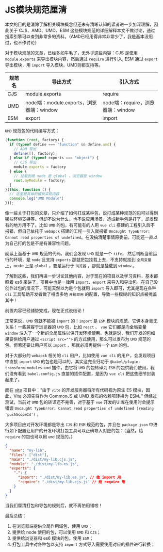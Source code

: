 # JS模块规范厘清

本文的目的是消除了解相关模块概念但还未有清晰认知的读者进一步加深理解，因此关于 CJS、AMD、UMD、ESM 这些模块规范的详细解释本文不做讨论，通过搜索引擎可以查到非常多的资料。（AMD已经用得非常非常少了，我是基本没用过，也不作讨论）

对于模块规范的文章，已经多如牛毛了，无外乎这些内容：CJS 是使用 `module.exports` 来导出模块内容，然后通过 `require` 进行引入, ESM 通过 `export` 导出模块，用 `import` 导入模块，UMD则都支持等。

| 规范名 | 导出方式 | 引入方式 |
| - | - | - |
|  CJS  | module.exports | require |
|  UMD  | node端：module.exports，浏览器端：window | node端：require，浏览器端：window |
|  ESM  | export | import |

`UMD` 规范包的代码编写方式：

```js
(function (root, factory) {
  if (typeof define === "function" && define.amd) {
    // ADM 导出
    define([], factory);
  } else if (typeof exports === "object") {
    // CJS 导出
    module.exports = factory
  } else {
    // 挂载到根 node 是 global ，浏览器是 window
    root.myModule = factory;
  }
}(this, function () {
  // 这里是具体的模块实现内容
  console.log("UMD Module")
}));
```

像一些关于打包的文章，只介绍了如何打成某种包，说打成某种规范的包可以得到哪些环境支持等。但却不说为什么，也不说应用场景，造成新手包是打了，却发现有的地方用不了。比如 `UMD` 的包，有可能有的人用 `vue cli` 搭建的工程引入后不报错，但自己依托于 `webapck` 搭建的工程一引入就报错 `Uncaught TypeError: Cannot read properties of undefined`。在没搞清楚事情原委前，可能还一直以为自己打的包是不是有兼容性问题。

阅读上面基于 `UMD` 规范的代码，我们会发现 `UMD` 就是一个 `iife`， 然后判断当前运行的环境，是 `node` 且支持 `exports` 那就把包挂载上去，不支持就挂到 `全局变量` 上，node 上是 `global` ，要是运行于 `浏览器` ，那就是挂载到 `window` 。

了解到这些，我们再进一步讨论其他内容，对于现在的项目以及学习资料，基本都照着 es6 来讲了，项目中也是一律用 `import`、`export` 来导入和导出包。在自己没创作过包的情况下，可能天然以为是个包就用 `import` 导入即可，尤其是现在各种 `cli` 工具帮助开发者做了相当多地 `开箱即用` 的配置，导致一些模糊的知识点被掩盖其中！

前置内容已经铺垫完成，现在正式说结论！

正常来说，`UMD` 包就不能被 `import` 的！`import` 是 `ESM` 模块的规范，它俩本身毫无关系！一些兼容于浏览器的 `UMD` 包，比如 `react` 、 `vue` 它们都是向全局变量 `window` 注入了一个新的全局属性以供开发环境使用。也就是说，我们开发的包如果要供给用户通过 `<script src="">` 的方式使用，那么可以发布为 `UMD` 规范的包。但若还要让用户可以 `import` ，那就必须再提供一个 `ESM` 的包。

对于大部分的 `webapck` 相关的 `cli` 用户，比如使用 `vue cli` 的用户，会发现项目中直接 `import` `UMD` 的包也是可以的，其实这完全归功于 `@babel/plugin-transform-modules-umd` 插件，由它将 `UMD` 的包转译为 `ESM` 的包供我们使用，我们没有看到 `babel.config.js` 直接的插件配置，是因为 `vue cli` 把这些细节封装起来了。

而在 [vite](https://cn.vitejs.dev/guide/dep-pre-bundling.html#the-why) 项目中：“由于 `vite` 的开发服务器将所有代码视为原生 ES 模块，因此，Vite 必须先将作为 CommonJS 或 UMD 发布的依赖项转换为 ESM。” 但经过测试，当前对 `UMD` 包的转译还不完善，对于基于 `vue` 开发的UI库在使用时会提示错误 `Uncaught TypeError: Cannot read properties of undefined (reading 'pushScopeId')` 。

大多项目应对开发环境都是导出 `CJS` 和 `ESM` 规范的包，并且在 `package.json` 中进行如下配置让用户的开发环境打包工具可以正确导入对应的包：（当然，给 `require` 的包也可以用 `umd` 规范的。）

```json
{
  "name": "my-lib",
  "files": ["dist"],
  "main": "./dist/my-lib.cjs.js",
  "module": "./dist/my-lib.es.js",
  "exports": {
    ".": {
      "import": "./dist/my-lib.es.js", // 给 import 用
      "require": "./dist/my-lib.cjs.js" // 给 require 用
    }
  }
}
```

当我们厘清打包和导包的规则后，就不再怕用错啦！

最后总结：

1. 在浏览器端提供全局作用域包，使用 `UMD`；
2. 提供给 node 使用的包，可以使用 `UMD` 和 `CJS`；
3. 提供给浏览器和 es6 模块的包，使用 `ESM`；
4. 打包工具中对各种包以支持 `import` 方式导入需要使用对应的插件进行转换；
